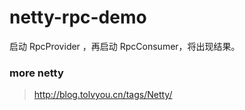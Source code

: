 # netty-rpc-demo


启动 RpcProvider ，再启动 RpcConsumer，将出现结果。

### more netty
> http://blog.tolvyou.cn/tags/Netty/
